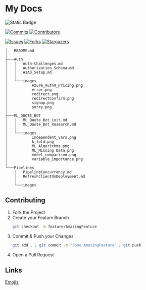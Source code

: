 # My Docs

![Static Badge](https://img.shields.io/badge/------------%20HELLO%20WORLD%20-------------8A2BE2.svg?style=for-the-badge)

[![Commits][last-commits-shield]][last-commits-url]
[![Contributors][contributors-shield]][contributors-url]

[![Issues][issues-shield]][issues-url]
[![Forks][forks-shield]][forks-url]
[![Stargazers][stars-shield]][stars-url]

```
│   README.md
│
├───Auth
│   │   Auth-Challenges.md
│   │   Authorization_Schema.md
│   │   AzAD_Setup.md
│   │
│   └───images
│           Azure_Auth0_Pricing.png
│           error.png
│           redirect.png
│           redirectConfirm.png
│           signup.png
│           sorry.png
│
├───ML_QUOTE_BOT
│   │   ML_Quote_Bot_init.md
│   │   ML_Quote_Bot_Research.md
│   │
│   └───images
│           Independent_vars.png
│           k_fold.png
│           ML_Algorithms.png
│           ML_Missing Data.png
│           model_comparison.png
│           variable_importance.png
│
└───Pipelines
    │   PipelineConcurrency.md
    │   RefreshClientOnDeployment.md
    │
    └───images
```

## Contributing

1. Fork the Project
2. Create your Feature Branch
   ```sh
   git checkout -b feature/AmazingFeature
   ```
3. Commit & Push your Changes
   ```sh
   git add . ; git commit -m "Some AmazingFeature" ; git push
   ```
4. Open a Pull Request

## Links

[Emojis](https://gist.github.com/rxaviers/7360908)

[contributors-shield]: https://img.shields.io/github/contributors/BBITWestin/My-Docs.svg?style=for-the-badge
[contributors-url]: https://github.com/BBITWestin/My-Docs/graphs/contributors
[forks-shield]: https://img.shields.io/github/forks/BBITWestin/My-Docs.svg?style=for-the-badge
[forks-url]: https://github.com/BBITWestin/My-Docs/network/members
[last-commits-shield]: https://img.shields.io/github/last-commit/BBITWestin/My-Docs.svg?style=for-the-badge
[last-commits-url]: https://github.com/BBITWestin/My-Docs/commits/main/
[stars-shield]: https://img.shields.io/github/stars/BBITWestin/My-Docs.svg?style=for-the-badge
[stars-url]: https://github.com/BBITWestin/My-Docs/stargazers
[issues-shield]: https://img.shields.io/github/issues/BBITWestin/My-Docs.svg?style=for-the-badge
[issues-url]: https://github.com/BBITWestin/My-Docs/issues
